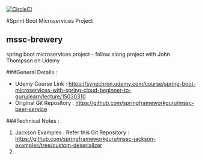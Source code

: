 [![CircleCI](https://circleci.com/gh/ersameerpatel/mssc-brewery/tree/main.svg?style=svg)](https://circleci.com/gh/ersameerpatel/mssc-brewery/tree/main)

#Sprint Boot Microservices Project 
## mssc-brewery
spring boot microservices project - follow along project with John Thompson on Udemy 

###General Details : 
* Udemy Course Link : https://synechron.udemy.com/course/spring-boot-microservices-with-spring-cloud-beginner-to-guru/learn/lecture/15030310
* Original Git Repository : https://github.com/springframeworkguru/mssc-beer-service 

###Technical Notes : 
1. Jackson Examples : Refer this Git Repository : https://github.com/springframeworkguru/mssc-jackson-examples/tree/custom-deserializer
2. 